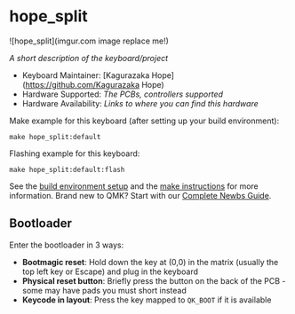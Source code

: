 # hope_split

![hope_split](imgur.com image replace me!)

*A short description of the keyboard/project*

* Keyboard Maintainer: [Kagurazaka Hope](https://github.com/Kagurazaka Hope)
* Hardware Supported: *The PCBs, controllers supported*
* Hardware Availability: *Links to where you can find this hardware*

Make example for this keyboard (after setting up your build environment):

    make hope_split:default

Flashing example for this keyboard:

    make hope_split:default:flash

See the [build environment setup](https://docs.qmk.fm/#/getting_started_build_tools) and the [make instructions](https://docs.qmk.fm/#/getting_started_make_guide) for more information. Brand new to QMK? Start with our [Complete Newbs Guide](https://docs.qmk.fm/#/newbs).

## Bootloader

Enter the bootloader in 3 ways:

* **Bootmagic reset**: Hold down the key at (0,0) in the matrix (usually the top left key or Escape) and plug in the keyboard
* **Physical reset button**: Briefly press the button on the back of the PCB - some may have pads you must short instead
* **Keycode in layout**: Press the key mapped to `QK_BOOT` if it is available
